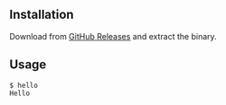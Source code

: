 ## Installation

Download from [GitHub Releases](https://github.com/uphy/vuepress-example/releases) and extract the binary.

## Usage

```console
$ hello
Hello
```